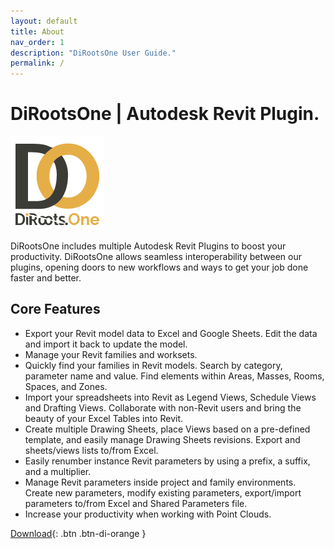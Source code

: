 ```yaml
---
layout: default
title: About
nav_order: 1
description: "DiRootsOne User Guide."
permalink: /
---
```


# DiRootsOne | Autodesk Revit Plugin.

![DiRootsOne Logo](/assets\images\DiRootsOne-Revit-Plugin-Logo.png)

DiRootsOne includes multiple Autodesk Revit Plugins to boost your productivity. DiRootsOne allows seamless interoperability between our plugins, opening doors to new workflows and ways to get your job done faster and better.

## Core Features

- Export your Revit model data to Excel and Google Sheets. Edit the data and import it back to update the model.
- Manage your Revit families and worksets.
- Quickly find your families in Revit models. Search by category, parameter name and value. Find elements within Areas, Masses, Rooms, Spaces, and Zones.
- Import your spreadsheets into Revit as Legend Views, Schedule Views and Drafting Views. Collaborate with non-Revit users and bring the beauty of your Excel Tables into Revit.
- Create multiple Drawing Sheets, place Views based on a pre-defined template, and easily manage Drawing Sheets revisions. Export and sheets/views lists to/from Excel.
- Easily renumber instance Revit parameters by using a prefix, a suffix, and a multiplier.
- Manage Revit parameters inside project and family environments. Create new parameters, modify existing parameters, export/import parameters to/from Excel and Shared Parameters file.
- Increase your productivity when working with Point Clouds.

[Download](https://diroots.com/revit-plugins/dirootsone/){: .btn .btn-di-orange }